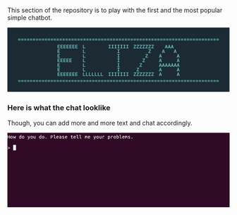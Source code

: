 This section of the repository is to play with the first and the most popular simple chatbot. 

![title](https://github.com/nirajdevpandey/chat-bot/blob/master/Eliza_bot/Assets/eliza.png)

### Here is what the chat looklike
Though, you can add more and more text and chat accordingly. 

![title](https://github.com/nirajdevpandey/chat-bot/blob/master/Eliza_bot/Assets/eliza_chat.gif)
